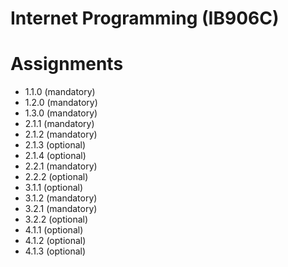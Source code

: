 # Internet Programming (IB906C)

# Assignments

- 1.1.0 (mandatory)
- 1.2.0 (mandatory)
- 1.3.0 (mandatory)
- 2.1.1 (mandatory)
- 2.1.2 (mandatory)
- 2.1.3 (optional)
- 2.1.4 (optional)
- 2.2.1 (mandatory)
- 2.2.2 (optional)
- 3.1.1 (optional)
- 3.1.2 (mandatory)
- 3.2.1 (mandatory)
- 3.2.2 (optional)
- 4.1.1 (optional)
- 4.1.2 (optional)
- 4.1.3 (optional)
